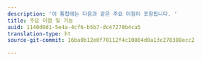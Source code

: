 ```yaml
---
description: '이 통합에는 다음과 같은 주요 이점이 포함됩니다. '
title: 주요 이점 및 기능
uuid: 1140d0d1-5e4a-4cf6-b5b7-dc47270b4ca5
translation-type: ht
source-git-commit: 16ba0b12e0f70112f4c10804d0a13c278388ecc2

---
```



